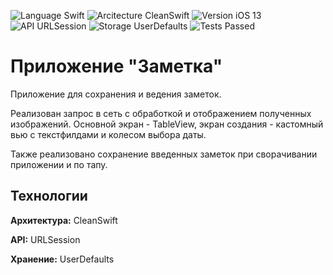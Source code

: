 ![Language Swift](https://user-images.githubusercontent.com/98527464/221846091-a06abc05-a2ec-49b9-8b51-12c322a685fb.svg)
![Arcitecture CleanSwift](https://user-images.githubusercontent.com/98527464/221846556-9bfd0898-4c56-4321-ac0f-813dec8abef6.svg)
![Version iOS 13](https://user-images.githubusercontent.com/98527464/221846730-8aa142c8-83d0-4121-a0ed-cf981fab3abb.svg)
![API URLSession](https://user-images.githubusercontent.com/98527464/221847498-5e9eb514-eb97-40ab-ba5d-15d8fedb9f7a.svg)
![Storage UserDefaults](https://user-images.githubusercontent.com/98527464/221847501-30732878-53e5-403a-a987-2b441ae9f5db.svg)
![Tests Passed](https://user-images.githubusercontent.com/98527464/221847489-8a197db3-31f0-4368-8404-9b89004b3e39.svg)

# Приложение "Заметка"

Приложение для сохранения и ведения заметок.

Реализован запрос в сеть с обработкой и отображением полученных изображений. Основной экран - TableView, экран создания - кастомный вью с текстфилдами и колесом выбора даты.

Также реализовано сохранение введенных заметок при сворачивании приложении и по тапу.


## Технологии

**Архитектура:** CleanSwift

**API:** URLSession

**Хранение:** UserDefaults
